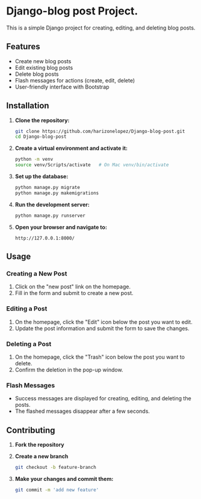 # Django-blog post Project.

This is a simple Django project for creating, editing, and deleting blog posts.

## Features

- Create new blog posts
- Edit existing blog posts
- Delete blog posts
- Flash messages for actions (create, edit, delete)
- User-friendly interface with Bootstrap

## Installation

1. **Clone the repository:**

    ```sh
    git clone https://github.com/harizonelopez/Django-blog-post.git
    cd Django-blog-post
    ```

2. **Create a virtual environment and activate it:**

    ```sh
    python -m venv
    source venv/Scripts/activate   # On Mac venv/bin/activate
    ```

3. **Set up the database:**

    ```sh
    python manage.py migrate
    python manage.py makemigrations
    ```

4. **Run the development server:**

    ```sh
    python manage.py runserver
    ```

5. **Open your browser and navigate to:**

    ```
    http://127.0.0.1:8000/
    ```

## Usage

### Creating a New Post

1. Click on the "new post" link on the homepage.
2. Fill in the form and submit to create a new post.

### Editing a Post

1. On the homepage, click the "Edit" icon below the post you want to edit.
2. Update the post information and submit the form to save the changes.

### Deleting a Post

1. On the homepage, click the "Trash" icon below the post you want to delete.
2. Confirm the deletion in the pop-up window.

### Flash Messages

- Success messages are displayed for creating, editing, and deleting the posts.
- The flashed messages disappear after a few seconds.

## Contributing

1. **Fork the repository**
2. **Create a new branch**

    ```sh
    git checkout -b feature-branch
    ```

3. **Make your changes and commit them:**

    ```sh
    git commit -m 'add new feature'
    ```    
